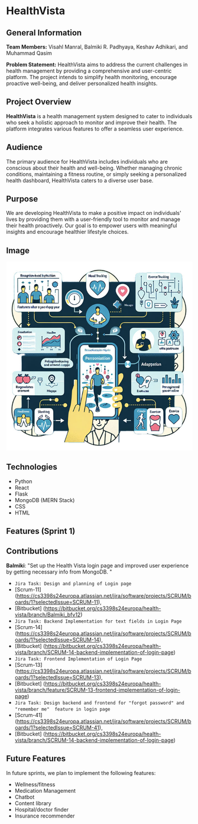 # HealthVista

## General Information

**Team Members:**
Visahl Manral, Balmiki R. Padhyaya, Keshav Adhikari, and Muhammad Qasim

**Problem Statement:**
HealthVista aims to address the current challenges in health management by providing a comprehensive and user-centric platform. The project intends to simplify health monitoring, encourage proactive well-being, and deliver personalized health insights.

## Project Overview

**HealthVista** is a health management system designed to cater to individuals who seek a holistic approach to monitor and improve their health. The platform integrates various features to offer a seamless user experience.

## Audience

The primary audience for HealthVista includes individuals who are conscious about their health and well-being. Whether managing chronic conditions, maintaining a fitness routine, or simply seeking a personalized health dashboard, HealthVista caters to a diverse user base.

## Purpose

We are developing HealthVista to make a positive impact on individuals' lives by providing them with a user-friendly tool to monitor and manage their health proactively. Our goal is to empower users with meaningful insights and encourage healthier lifestyle choices.

## Image

![Image that depicts our project](static/moode.jpeg)

## Technologies

- Python
- React
- Flask
- MongoDB (MERN Stack)
- CSS
- HTML

## Features (Sprint 1)

## Contributions

**Balmiki**: "Set up the Health Vista login page and improved user experience by getting necessary info from MongoDB. "

- `Jira Task: Design and planning of Login page`
- [Scrum-11] (https://cs3398s24europa.atlassian.net/jira/software/projects/SCRUM/boards/1?selectedIssue=SCRUM-11),
- [Bitbucket] (https://bitbucket.org/cs3398s24europa/health-vista/branch/Balmiki_bfv12)
- `Jira Task: Backend Implementation for text fields in Login Page`
- [Scrum-14] (https://cs3398s24europa.atlassian.net/jira/software/projects/SCRUM/boards/1?selectedIssue=SCRUM-14),
- [Bitbucket] (https://bitbucket.org/cs3398s24europa/health-vista/branch/SCRUM-14-backend-implementation-of-login-page)
- `Jira Task: Frontend Implementation of Login Page`
- [Scrum-13] (https://cs3398s24europa.atlassian.net/jira/software/projects/SCRUM/boards/1?selectedIssue=SCRUM-13),
- [Bitbucket] (https://bitbucket.org/cs3398s24europa/health-vista/branch/feature/SCRUM-13-frontend-implementation-of-login-page)
- `Jira Task: Design backend and frontend for "forgot password" and "remember me"  feature in login page `
- [Scrum-41] (https://cs3398s24europa.atlassian.net/jira/software/projects/SCRUM/boards/1?selectedIssue=SCRUM-41),
- [Bitbucket] (https://bitbucket.org/cs3398s24europa/health-vista/branch/SCRUM-14-backend-implementation-of-login-page)
  <br/>

## Future Features

In future sprints, we plan to implement the following features:

- Wellness/fitness
- Medication Management
- Chatbot
- Content library
- Hospital/doctor finder
- Insurance recommender
